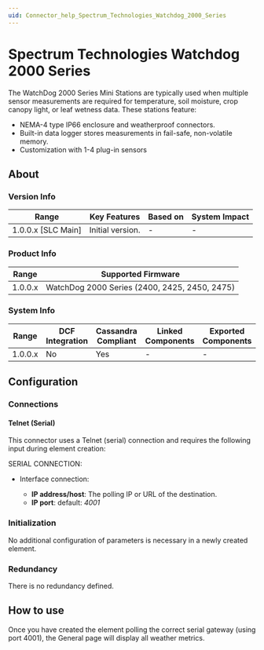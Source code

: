 ```yaml
---
uid: Connector_help_Spectrum_Technologies_Watchdog_2000_Series
---
```


# Spectrum Technologies Watchdog 2000 Series

The WatchDog 2000 Series Mini Stations are typically used when multiple sensor measurements are required for temperature, soil moisture, crop canopy light, or leaf wetness data. These stations feature:

- NEMA-4 type IP66 enclosure and weatherproof connectors.
- Built-in data logger stores measurements in fail-safe, non-volatile memory.
- Customization with 1-4 plug-in sensors

## About

### Version Info

| Range                | Key Features     | Based on     | System Impact     |
|----------------------|------------------|--------------|-------------------|
| 1.0.0.x \[SLC Main\] | Initial version. | \-           | \-                |

### Product Info

| **Range** | **Supported Firmware**                        |
|-----------|-----------------------------------------------|
| 1.0.0.x   | WatchDog 2000 Series (2400, 2425, 2450, 2475) |

### System Info

| Range     | DCF Integration     | Cassandra Compliant     | Linked Components     | Exported Components     |
|-----------|---------------------|-------------------------|-----------------------|-------------------------|
| 1.0.0.x   | No                  | Yes                     | \-                    | \-                      |

## Configuration

### Connections

#### Telnet (Serial)

This connector uses a Telnet (serial) connection and requires the following input during element creation:

SERIAL CONNECTION:

- Interface connection:

  - **IP address/host**: The polling IP or URL of the destination.
  - **IP port**: default: *4001*

### Initialization

No additional configuration of parameters is necessary in a newly created element.

### Redundancy

There is no redundancy defined.

## How to use

Once you have created the element polling the correct serial gateway (using port 4001), the General page will display all weather metrics.
